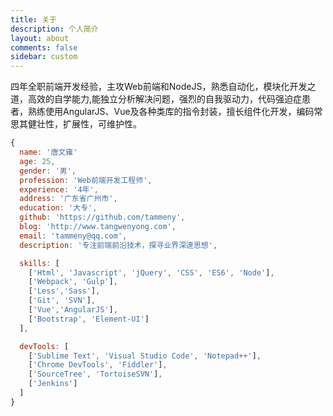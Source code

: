 ```yaml
---
title: 关于
description: 个人简介
layout: about
comments: false
sidebar: custom
---
```

四年全职前端开发经验，主攻Web前端和NodeJS，熟悉自动化，模块化开发之道，高效的自学能力,能独立分析解决问题，强烈的自我驱动力，代码强迫症患者，熟练使用AngularJS、Vue及各种类库的指令封装，擅长组件化开发，编码常思其健壮性，扩展性，可维护性。

```javascript
{
  name: '唐文雍'
  age: 25,
  gender: '男',
  profession: 'Web前端开发工程师',
  experience: '4年',
  address: '广东省广州市',
  education: '大专',
  github: 'https://github.com/tammeny',
  blog: 'http://www.tangwenyong.com',
  email: 'tammeny@qq.com',
  description: '专注前端前沿技术，探寻业界深邃思想',

  skills: [
    ['Html', 'Javascript', 'jQuery', 'CSS', 'ES6', 'Node'],
    ['Webpack', 'Gulp'],
    ['Less','Sass'],
    ['Git', 'SVN'],
    ['Vue','AngularJS'],
    ['Bootstrap', 'Element-UI']
  ],

  devTools: [
    ['Sublime Text', 'Visual Studio Code', 'Notepad++'],
    ['Chrome DevTools', 'Fiddler'],
    ['SourceTree', 'TortoiseSVN'],
    ['Jenkins']
  ]
}
```
